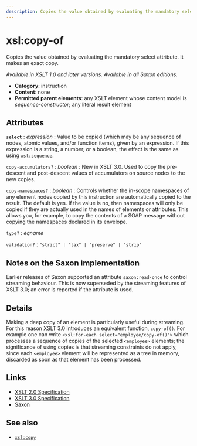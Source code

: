 ```yaml
---
description: Copies the value obtained by evaluating the mandatory select attribute. It makes an exact copy
---
```


# xsl:copy-of

Copies the value obtained by evaluating the mandatory select attribute. It makes an exact copy.

_Available in XSLT 1.0 and later versions. Available in all Saxon editions._

- **Category**: instruction
- **Content**: none
- **Permitted parent elements**: any XSLT element whose content model is _sequence-constructor_; any literal result element

## Attributes

**`select`**
: _expression_
: Value to be copied (which may be any sequence of nodes, atomic values, and/or function items), given by an expression. If this expression is a string, a number, or a boolean, the effect is the same as using [`xsl:sequence`](xsl-sequence.md).

`copy-accumulators?`
: _boolean_
: New in XSLT 3.0. Used to copy the pre-descent and post-descent values of accumulators on source nodes to the new copies.

`copy-namespaces?`
: _boolean_
: Controls whether the in-scope namespaces of any element nodes copied by this instruction are automatically copied to the result. The default is yes. If the value is no, then namespaces will only be copied if they are actually used in the names of elements or attributes. This allows you, for example, to copy the contents of a SOAP message without copying the namespaces declared in its envelope.

`type?`
: _eqname_

`validation?`
: `"strict" | "lax" | "preserve" | "strip"`

## Notes on the Saxon implementation

Earlier releases of Saxon supported an attribute `saxon:read-once` to control streaming behaviour. This is now superseded by the streaming features of XSLT 3.0; an error is reported if the attribute is used.

## Details

Making a deep copy of an element is particularly useful during streaming. For this reason XSLT 3.0 introduces an equivalent function, `copy-of()`. For example one can write `<xsl:for-each select="employee/copy-of()">` which processes a sequence of copies of the selected `<employee>` elements; the significance of using copies is that streaming constraints do not apply, since each `<employee>` element will be represented as a tree in memory, discarded as soon as that element has been processed.

## Links

- [XSLT 2.0 Specification](http://www.w3.org/TR/xslt20/#element-copy-of)
- [XSLT 3.0 Specification](http://www.w3.org/TR/xslt-30/#element-copy-of)
- [Saxon](https://www.saxonica.com/html/documentation/xsl-elements/copy-of.html)

## See also

- [`xsl:copy`](xsl-copy.md)
